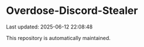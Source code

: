 # Overdose-Discord-Stealer

Last updated: 2025-06-12 22:08:48

This repository is automatically maintained.
